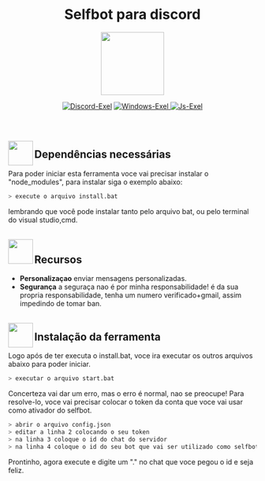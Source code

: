 <h1 align="center">Selfbot para discord</h1>

<p align="center">
<img src="https://avatars.githubusercontent.com/u/89029936?v=4" width="128" height="128"/>
</p>

<p align="center">
<a href="#"><img title="Discord-Exel" src="https://img.shields.io/badge/Discord-7289DA?style=for-the-badge&logo=discord&logoColor=white"></a>
<a href="#"><img title="Windows-Exel" src=https://img.shields.io/badge/Windows-0078D6?style=for-the-badge&logo=windows&logoColor=white</a>
<a href="#"><img title="Js-Exel" src="https://img.shields.io/badge/JavaScript-F7DF1E?style=for-the-badge&logo=javascript&logoColor=black"></a>
</p>

<br /><br />

<img align="left" src="https://user-images.githubusercontent.com/65415371/124739629-f43cde80-df11-11eb-9033-c5d1d7194f03.png" width="50px" />

## Dependências necessárias

Para poder iniciar esta ferramenta voce vai precisar instalar o "node_modules", para instalar siga o exemplo abaixo:

```bash
> execute o arquivo install.bat
```
lembrando que você pode instalar tanto pelo arquivo bat, ou pelo terminal do visual studio,cmd.

<br />

<img align="left" src="https://user-images.githubusercontent.com/65415371/124739888-2cdcb800-df12-11eb-8952-5be64764a7aa.png" width="50px" />

## Recursos
- **Personalizaçao** enviar mensagens personalizadas.
- **Segurança** a seguraça nao é por minha responsabilidade! é da sua propria responsabilidade, tenha um numero verificado+gmail, assim impedindo de tomar ban.
<br /><br />

<img align="left" src="https://user-images.githubusercontent.com/65415371/124740780-04a18900-df13-11eb-8a53-ad66e031b55f.png" width="50px" />

## Instalação da ferramenta

Logo após de ter executa o install.bat, voce ira executar os outros arquivos abaixo para poder iniciar.

```bash
> executar o arquivo start.bat
```

Concerteza vai dar um erro, mas o erro é normal, nao se preocupe! Para resolve-lo, voce vai precisar colocar o token da conta que voce vai usar como ativador do selfbot.

```bash
> abrir o arquivo config.json
> editar a linha 2 colocando o seu token
> na linha 3 coloque o id do chat do servidor
> na linha 4 coloque o id do seu bot que vai ser utilizado como selfbot
```

Prontinho, agora execute e digite um "." no chat que voce pegou o id e seja feliz.
<br /><br />
